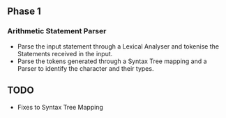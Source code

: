## Phase 1

### Arithmetic Statement Parser 

- Parse the input statement through a Lexical Analyser and tokenise the Statements received in the input.
- Parse the tokens generated through a Syntax Tree mapping and a Parser to identify the character and their types.

## TODO
- Fixes to Syntax Tree Mapping 

